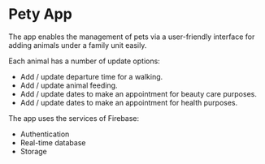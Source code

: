 # Pety App

The app enables the management of pets via a user-friendly interface for adding animals under a family unit easily.

Each animal has a number of update options:
* Add / update departure time for a walking.
* Add / update animal feeding.
* Add / update dates to make an appointment for beauty care purposes.
* Add / update dates to make an appointment for health purposes.

The app uses the services of Firebase:
* Authentication
* Real-time database
* Storage
